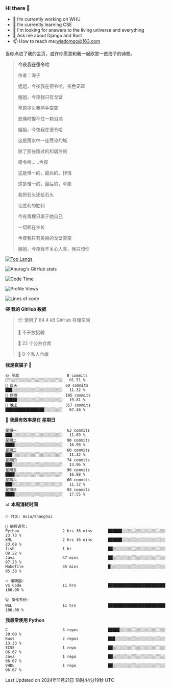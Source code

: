 ### Hi there 👋



- 🔭 I’m currently working on WHU
- 🌱 I’m currently learning CSE
- 🤔 I'm looking for answers to the living universe and everything
- 💬 Ask me about Django and Rust
- 📫 How to reach me:wisdomgo@163.com

当你点进了我的主页，或许你愿意和我一起欣赏一首海子的诗歌。

>**今夜我在德令哈**
>
>作者：海子
>
>姐姐，今夜我在德令哈，夜色笼罩
>
>姐姐，今夜我只有戈壁
>
>草原尽头我两手空空
>
>悲痛时握不住一颗泪滴
>
>姐姐，今夜我在德令哈
>
>这是雨水中一座荒凉的城
>
>除了那些路过的和居住的
>
>德令哈......今夜
>
>这是惟一的，最后的，抒情
>
>这是惟一的，最后的，草原
>
>我把石头还给石头
>
>让胜利的胜利
>
>今夜青稞只属于她自己
>
>一切都在生长
>
>今夜我只有美丽的戈壁空空
>
>姐姐，今夜我不关心人类，我只想你



[![Top Langs](https://github-readme-stats.vercel.app/api/top-langs/?username=wisdomgo&theme=onedark)](https://github.com/anuraghazra/github-readme-stats)

![Anurag's GitHub stats](https://github-readme-stats.vercel.app/api?username=wisdomgo&hide=contribs,stars&theme=synthwave)

<!--START_SECTION:waka-->
![Code Time](http://img.shields.io/badge/Code%20Time-336%20hrs%2029%20mins-blue)

![Profile Views](http://img.shields.io/badge/%E4%B8%AA%E4%BA%BA%E8%B5%84%E6%96%99%E8%A7%82%E7%9C%8B%E6%AC%A1%E6%95%B0-3-blue)

![Lines of code](https://img.shields.io/badge/%E4%BB%8E%E3%80%8CHello%20World%E3%80%8D%E8%B5%B7%E6%88%91%E5%B7%B2%E7%BB%8F%E5%86%99%E4%BA%86-639.5%20thousand%20%E8%A1%8C%E4%BB%A3%E7%A0%81-blue)

**🐱 我的 GitHub 数据** 

> 📦  使用了 84.4 kB GitHub 存储空间 
 > 
> 🚫 不开放招聘
 > 
> 📜 22 个公共仓库 
 > 
> 🔑 0 个私人仓库 
 > 
**我是夜猫子 🦉** 

```text
🌞 早晨                     8 commits           ░░░░░░░░░░░░░░░░░░░░░░░░░   01.51 % 
🌆 白天                     60 commits          ███░░░░░░░░░░░░░░░░░░░░░░   11.32 % 
🌃 傍晚                     105 commits         █████░░░░░░░░░░░░░░░░░░░░   19.81 % 
🌙 晚上                     357 commits         █████████████████░░░░░░░░   67.36 % 
```
📅 **我最有效率是在 星期日** 

```text
星期一                      63 commits          ███░░░░░░░░░░░░░░░░░░░░░░   11.89 % 
星期二                      90 commits          ████░░░░░░░░░░░░░░░░░░░░░   16.98 % 
星期三                      60 commits          ███░░░░░░░░░░░░░░░░░░░░░░   11.32 % 
星期四                      74 commits          ███░░░░░░░░░░░░░░░░░░░░░░   13.96 % 
星期五                      90 commits          ████░░░░░░░░░░░░░░░░░░░░░   16.98 % 
星期六                      60 commits          ███░░░░░░░░░░░░░░░░░░░░░░   11.32 % 
星期日                      93 commits          ████░░░░░░░░░░░░░░░░░░░░░   17.55 % 
```


📊 **本周消耗时间** 

```text
🕑︎ 时区: Asia/Shanghai

💬 编程语言: 
Python                   2 hrs 36 mins       ██████░░░░░░░░░░░░░░░░░░░   23.73 % 
XML                      2 hrs 36 mins       ██████░░░░░░░░░░░░░░░░░░░   23.68 % 
fish                     1 hr                ██░░░░░░░░░░░░░░░░░░░░░░░   09.22 % 
Java                     47 mins             ██░░░░░░░░░░░░░░░░░░░░░░░   07.23 % 
Makefile                 35 mins             █░░░░░░░░░░░░░░░░░░░░░░░░   05.38 % 

🔥 编辑器: 
VS Code                  11 hrs              █████████████████████████   100.00 % 

💻 操作系统: 
WSL                      11 hrs              █████████████████████████   100.00 % 
```

**我最常使用 Python** 

```text
C                        3 repos             █████░░░░░░░░░░░░░░░░░░░░   20.00 % 
Rust                     2 repos             ███░░░░░░░░░░░░░░░░░░░░░░   13.33 % 
SCSS                     1 repo              ██░░░░░░░░░░░░░░░░░░░░░░░   06.67 % 
Java                     1 repo              ██░░░░░░░░░░░░░░░░░░░░░░░   06.67 % 
VHDL                     1 repo              ██░░░░░░░░░░░░░░░░░░░░░░░   06.67 % 
```




 Last Updated on 2024年11月21日 18时44分19秒 UTC
<!--END_SECTION:waka-->
